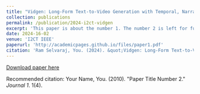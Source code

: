 ```yaml
---
title: "Vidgen: Long-Form Text-to-Video Generation with Temporal, Narrative and Visual Consistency for High Quality Story-Visualisation Tasks"
collection: publications
permalink: /publication/2024-i2ct-vidgen
excerpt: 'This paper is about the number 1. The number 2 is left for future work.'
date: 2024-16-02
venue: 'I2CT IEEE'
paperurl: 'http://academicpages.github.io/files/paper1.pdf'
citation: 'Ram Selvaraj, You. (2024). &quot;Vidgen: Long-Form Text-to-Video Generation with Temporal, Narrative and Visual Consistency for High Quality Story-Visualisation Tasks".&quot; <i>I2CT IEEE</i>. 1(4).'
---
```

[Download paper here](http://academicpages.github.io/files/paper1.pdf)

Recommended citation: Your Name, You. (2010). "Paper Title Number 2." <i>Journal 1</i>. 1(4).